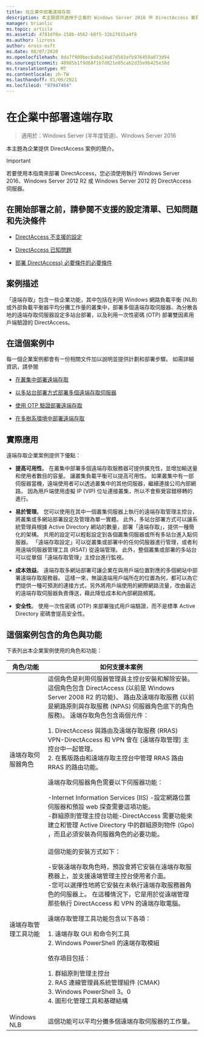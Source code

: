 ```yaml
---
title: 在企業中部署遠端存取
description: 本主題提供適用于企業的 Windows Server 2016 中 DirectAccess 案例的簡介。
manager: brianlic
ms.topic: article
ms.assetid: 4781df0a-158b-4562-b8f5-32b27615a4f8
ms.author: lizross
author: eross-msft
ms.date: 08/07/2020
ms.openlocfilehash: 8da7f989bec6a0a14a87d503afb976459a073d94
ms.sourcegitcommit: 40905b1f9d68f1b7d821e05cab2d35e9b425e38d
ms.translationtype: MT
ms.contentlocale: zh-TW
ms.lasthandoff: 01/06/2021
ms.locfileid: "97947404"
---
```

# <a name="deploy-remote-access-in-an-enterprise"></a>在企業中部署遠端存取

>適用於：Windows Server (半年度管道)、Windows Server 2016

本主題為企業提供 DirectAccess 案例的簡介。


> [!IMPORTANT]
> 若要使用本指南來部署 DirectAccess，您必須使用執行 Windows Server 2016、Windows Server 2012 R2 或 Windows Server 2012 的 DirectAccess 伺服器。

## <a name="before-you-begin-deploying-see-the-list-of-unsupported-configurations-known-issues-and-prerequisites"></a>在開始部署之前，請參閱不支援的設定清單、已知問題和先決條件

-   [DirectAccess 不支援的設定](../directaccess/directaccess-unsupported-configurations.md)

-   [DirectAccess 已知問題](../directaccess/directaccess-known-issues.md)

-   [部署 DirectAccess) 必要條件的必要條件](../directaccess/prerequisites-for-deploying-directaccess.md)

## <a name="scenario-description"></a><a name="BKMK_OVER"></a>案例描述
「遠端存取」包含一些企業功能，其中包括在利用 Windows 網路負載平衡 (NLB) 或外部負載平衡器平均分攤工作量的叢集中，部署多個遠端存取伺服器、為分散各地的遠端存取伺服器設定多站台部署，以及利用一次性密碼 (OTP) 部署雙因素用戶端驗證的 DirectAccess。

## <a name="in-this-scenario"></a>在這個案例中
每一個企業案例都會有一份相關文件加以說明並提供計劃和部署步驟。 如需詳細資訊，請參閱

-   [在叢集中部署遠端存取](cluster/Deploy-Remote-Access-In-Cluster.md)

-   [以多站台部署方式部署多個遠端存取伺服器](multisite/Deploy-Multiple-Remote-Access-Servers-in-a-Multisite-Deployment.md)

-   [使用 OTP 驗證部署遠端存取](otp/Deploy-RA-OTP.md)

-   [在多樹系環境中部署遠端存取](multi-forest/Deploy-Remote-Access-in-a-Multi-Forest-Environment.md)

## <a name="practical-applications"></a><a name="BKMK_APP"></a>實際應用
遠端存取企業案例提供下優點：

-   **提高可用性**。 在叢集中部署多個遠端存取服務器可提供擴充性，並增加輸送量和使用者數目的容量。 讓叢集負載平衡可以提高可用性。 如果叢集中有一部伺服器當機，遠端使用者可以透過叢集中的其他伺服器，繼續連接公司內部網路。 因為用戶端使用虛擬 IP (VIP) 位址連接叢集，所以不會察覺容錯移轉的進行。

-   **易於管理**。 您可以使用在其中一個叢集伺服器上執行的遠端存取管理主控台，將叢集或多網站部署設定及管理為單一實體。 此外，多站台部署方式可以讓系統管理員根據 Active Directory 網站的數量，部署「遠端存取」，提供一種簡化的架構。 共用的設定可以輕鬆設定到各個叢集伺服器或所有多站台進入點伺服器。 「遠端存取設定」可以從叢集或部署中的任何伺服器進行管理，或者利用遠端伺服器管理工具 (RSAT) 從遠端管理。 此外，整個叢集或部署的多站台可以從單個「遠端存取管理」主控台進行監視。

-   **成本效益**。 遠端存取多網站部署可讓企業在與用戶端位置對應的多個網站中部署遠端存取服務器。 這樣一來，無論遠端用戶端所在的位置為何，都可以為它們提供一種可預測的連接方式，另外將用戶端使用的網際網路流量，改由最近的遠端存取伺服器負責傳送，藉此降低成本和內部網路頻寬。

-   **安全性**。 使用一次性密碼 (OTP) 來部署強式用戶端驗證，而不是標準 Active Directory 密碼會提高安全性。

## <a name="roles-and-features-included-in-this-scenario"></a><a name="BKMK_NEW"></a>這個案例包含的角色與功能
下表列出本企業案例使用的角色和功能：

|角色/功能|如何支援本案例|
|---------|-----------------|
|遠端存取伺服器角色|這個角色是利用伺服器管理員主控台安裝和解除安裝。 這個角色包含 DirectAccess (以前是 Windows Server 2008 R2 的功能)、 路由及遠端存取服務 (以前是網路原則與存取服務 (NPAS) 伺服器角色底下的角色服務)。 遠端存取角色包含兩個元件：<p>1. DirectAccess 與路由及遠端存取服務 (RRAS) VPN-DirectAccess 和 VPN 會在 [遠端存取管理] 主控台中一起管理。<br />2. 在舊版路由和遠端存取主控台中管理 RRAS 路由 RRAS 的路由功能。<p>遠端存取伺服器角色需要以下伺服器功能：<p>-Internet Information Services (IIS) -設定網路位置伺服器和預設 web 探查需要這項功能。<br />-群組原則管理主控台功能-DirectAccess 需要功能來建立和管理 Active Directory 中的群組原則物件 (Gpo) ，而且必須安裝為伺服器角色的必要功能。|
|遠端存取管理工具功能|這個功能的安裝方式如下：<p>-安裝遠端存取角色時，預設會將它安裝在遠端存取服務器上，並支援遠端管理主控台使用者介面。<br />-您可以選擇性地將它安裝在未執行遠端存取服務器角色的伺服器上。 在這種情況下，它是用於從遠端管理那些執行 DirectAccess 和 VPN 的遠端存取電腦。<p>遠端存取管理工具功能包含以下各項：<p>1. 遠端存取 GUI 和命令列工具<br />2. Windows PowerShell 的遠端存取模組<p>依存項目包括：<p>1. 群組原則管理主控台<br />2. RAS 連線管理員系統管理組件 (CMAK) <br />3. Windows PowerShell 3。0<br />4. 圖形化管理工具和基礎結構|
|Windows NLB|這個功能可以平均分攤多個遠端存取伺服器的工作量。|



